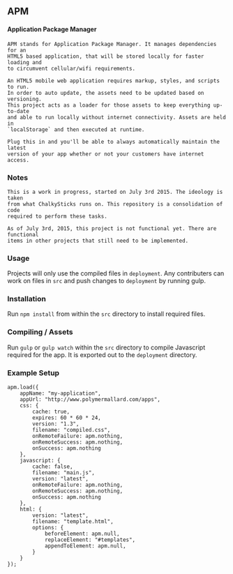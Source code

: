 ## APM
#### Application Package Manager

    APM stands for Application Package Manager. It manages dependencies for an
    HTML5 based application, that will be stored locally for faster loading and
    to circumvent cellular/wifi requirements.

    An HTML5 mobile web application requires markup, styles, and scripts to run.
    In order to auto update, the assets need to be updated based on versioning.
    This project acts as a loader for those assets to keep everything up-to-date
    and able to run locally without internet connectivity. Assets are held in
    `localStorage` and then executed at runtime.

    Plug this in and you'll be able to always automatically maintain the latest
    version of your app whether or not your customers have internet access.


### Notes

    This is a work in progress, started on July 3rd 2015. The ideology is taken
    from what ChalkySticks runs on. This repository is a consolidation of code
    required to perform these tasks.

    As of July 3rd, 2015, this project is not functional yet. There are functional
    items in other projects that still need to be implemented.

### Usage

Projects will only use the compiled files in `deployment`. Any contributers
can work on files in `src` and push changes to `deployment` by running gulp.


### Installation

Run `npm install` from within the `src` directory to install required
files.


### Compiling / Assets

Run `gulp` or `gulp watch` within the `src` directory to compile Javascript required for the app. It
is exported out to the `deployment` directory.

### Example Setup

    apm.load({
        appName: "my-application",
        appUrl: "http://www.polymermallard.com/apps",
        css: {
            cache: true,
            expires: 60 * 60 * 24,
            version: "1.3",
            filename: "compiled.css",
            onRemoteFailure: apm.nothing,
            onRemoteSuccess: apm.nothing,
            onSuccess: apm.nothing
        },
        javascript: {
            cache: false,
            filename: "main.js",
            version: "latest",
            onRemoteFailure: apm.nothing,
            onRemoteSuccess: apm.nothing,
            onSuccess: apm.nothing
        },
        html: {
            version: "latest",
            filename: "template.html",
            options: {
                beforeElement: apm.null,
                replaceElement: "#templates",
                appendToElement: apm.null,
            }
        }
    });

